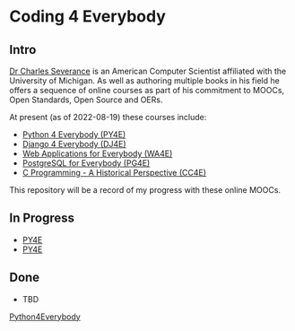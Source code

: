 # Coding 4 Everybody

## Intro

[Dr Charles Severance](https://www.dr-chuck.com/) is an American Computer Scientist affiliated with the University of Michigan. As well as authoring multiple books in his field he offers a sequence of online courses as part of his commitment to MOOCs, Open Standards, Open Source and OERs.

At present (as of 2022-08-19) these courses include:

- [Python 4 Everybody (PY4E)](https://www.py4e.com/)
- [Django 4 Everybody (DJ4E)](https://www.dj4e.com/)
- [Web Applications for Everybody (WA4E)](https://www.wa4e.com/)
- [PostgreSQL for Everybody (PG4E)](https://www.pg4e.com/)
- [C Programming - A Historical Perspective (CC4E)](https://www.cc4e.com/)

This repository will be a record of my progress with these online MOOCs.

## In Progress

- [PY4E](Python4Everybody/README.md)
- [PY4E](Python4Everybody/)
## Done

- TBD

<div role="rowheader" class="flex-auto min-width-0 col-md-2 mr-3">
<span class="css-truncate css-truncate-target d-block width-fit">
<a class="js-navigation-open Link--primary" title="Python4Everybody" data-pjax="#repo-content-pjax-container" data-turbo-frame="repo-content-turbo-frame" href="Python4Everybody">Python4Everybody</a>
</span>
</div>